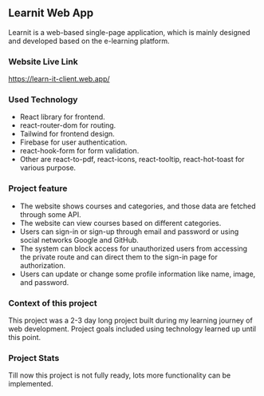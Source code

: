 ## Learnit Web App

Learnit is a web-based single-page application, which is mainly designed and developed based on the e-learning platform. 

### Website Live Link

https://learn-it-client.web.app/

### Used Technology

* React library for frontend.
* react-router-dom for routing.
* Tailwind for frontend design.
* Firebase for user authentication.
* react-hook-form for form validation.
* Other are react-to-pdf, react-icons, react-tooltip, react-hot-toast for various purpose. 

### Project feature

* The website shows courses and categories, and those data are fetched through some API.
* The website can view courses based on different categories.
* Users can sign-in or sign-up through email and password or using social networks Google and GitHub.
* The system can block access for unauthorized users from accessing the private route and can direct them to the sign-in page for authorization.
* Users can update or change some profile information like name, image, and password.

### Context of this project

This project was a 2-3 day long project built during my learning journey of web development. Project goals included using technology learned up until this point. 

### Project Stats

Till now this project is not fully ready, lots more functionality can be implemented.